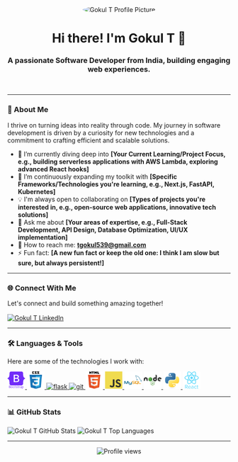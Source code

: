 <div align="center">
  <img src="YOUR_PROFILE_PICTURE_URL_HERE_IF_ANY" alt="Gokul T Profile Picture" width="150" style="border-radius: 50%;">
  <h1>Hi there! I'm Gokul T 👋</h1>
  <h3>A passionate Software Developer from India, building engaging web experiences.</h3>
  <br>
</div>

---

### 🚀 About Me

I thrive on turning ideas into reality through code. My journey in software development is driven by a curiosity for new technologies and a commitment to crafting efficient and scalable solutions.

-   🔭 I’m currently diving deep into **[Your Current Learning/Project Focus, e.g., building serverless applications with AWS Lambda, exploring advanced React hooks]**
-   🌱 I’m continuously expanding my toolkit with **[Specific Frameworks/Technologies you're learning, e.g., Next.js, FastAPI, Kubernetes]**
-   💡 I'm always open to collaborating on **[Types of projects you're interested in, e.g., open-source web applications, innovative tech solutions]**
-   💬 Ask me about **[Your areas of expertise, e.g., Full-Stack Development, API Design, Database Optimization, UI/UX implementation]**
-   📧 How to reach me: **tgokul539@gmail.com**
-   ⚡ Fun fact: **[A new fun fact or keep the old one: I think I am slow but sure, but always persistent!]**

---

### 🌐 Connect With Me

Let's connect and build something amazing together!

<p align="left">
  <a href="https://www.linkedin.com/in/gokul-t-5286182a3" target="blank"><img align="center" src="https://raw.githubusercontent.com/rahuldkjain/github-profile-readme-generator/master/src/images/icons/Social/linked-in-alt.svg" alt="Gokul T LinkedIn" height="30" width="40" /></a>
  <!-- Add more social links here if you have them, e.g., Twitter, GitHub (though GitHub is implied) -->
  <!-- Example: <a href="YOUR_TWITTER_URL" target="blank"><img align="center" src="https://raw.githubusercontent.com/rahuldkjain/github-profile-readme-generator/master/src/images/icons/Social/twitter.svg" alt="Gokul T Twitter" height="30" width="40" /></a> -->
</p>

---

### 🛠️ Languages & Tools

Here are some of the technologies I work with:

<p align="left">
  <a href="https://getbootstrap.com" target="_blank" rel="noreferrer"> <img src="https://raw.githubusercontent.com/devicons/devicon/master/icons/bootstrap/bootstrap-plain-wordmark.svg" alt="bootstrap" width="40" height="40"/> </a>
  <a href="https://www.w3schools.com/css/" target="_blank" rel="noreferrer"> <img src="https://raw.githubusercontent.com/devicons/devicon/master/icons/css3/css3-original-wordmark.svg" alt="css3" width="40" height="40"/> </a>
  <a href="https://flask.palletsprojects.com/" target="_blank" rel="noreferrer"> <img src="https://www.vectorlogo.zone/logos/pocoo_flask/pocoo_flask-icon.svg" alt="flask" width="40" height="40"/> </a>
  <a href="https://git-scm.com/" target="_blank" rel="noreferrer"> <img src="https://www.vectorlogo.zone/logos/git-scm/git-scm-icon.svg" alt="git" width="40" height="40"/> </a>
  <a href="https://www.w3.org/html/" target="_blank" rel="noreferrer"> <img src="https://raw.githubusercontent.com/devicons/devicon/master/icons/html5/html5-original-wordmark.svg" alt="html5" width="40" height="40"/> </a>
  <a href="https://developer.mozilla.org/en-US/docs/Web/JavaScript" target="_blank" rel="noreferrer"> <img src="https://raw.githubusercontent.com/devicons/devicon/master/icons/javascript/javascript-original.svg" alt="javascript" width="40" height="40"/> </a>
  <a href="https://www.mysql.com/" target="_blank" rel="noreferrer"> <img src="https://raw.githubusercontent.com/devicons/devicon/master/icons/mysql/mysql-original-wordmark.svg" alt="mysql" width="40" height="40"/> </a>
  <a href="https://nodejs.org" target="_blank" rel="noreferrer"> <img src="https://raw.githubusercontent.com/devicons/devicon/master/icons/nodejs/nodejs-original-wordmark.svg" alt="nodejs" width="40" height="40"/> </a>
  <a href="https://www.python.org" target="_blank" rel="noreferrer"> <img src="https://raw.githubusercontent.com/devicons/devicon/master/icons/python/python-original.svg" alt="python" width="40" height="40"/> </a>
  <a href="https://reactjs.org/" target="_blank" rel="noreferrer"> <img src="https://raw.githubusercontent.com/devicons/devicon/master/icons/react/react-original-wordmark.svg" alt="react" width="40" height="40"/> </a>
  <!-- Add new tools here! e.g., -->
  <!-- <a href="https://nextjs.org/" target="_blank" rel="noreferrer"> <img src="https://raw.githubusercontent.com/devicons/devicon/master/icons/nextjs/nextjs-original.svg" alt="nextjs" width="40" height="40"/> </a> -->
  <!-- <a href="https://www.docker.com/" target="_blank" rel="noreferrer"> <img src="https://raw.githubusercontent.com/devicons/devicon/master/icons/docker/docker-plain-wordmark.svg" alt="docker" width="40" height="40"/> </a> -->
</p>

---

### 📊 GitHub Stats

<p>
  <img align="center" src="https://github-readme-stats.vercel.app/api?username=gokul-o12&show_icons=true&locale=en&theme=dark" alt="Gokul T GitHub Stats" />
  <img align="center" src="https://github-readme-stats.vercel.app/api/top-langs?username=gokul-o12&show_icons=true&locale=en&layout=compact&theme=dark" alt="Gokul T Top Languages" />
  <!-- Optional: Add a Streak Stats card if you like -->
  <!-- <img align="center" src="https://github-readme-streak-stats.herokuapp.com/?user=gokul-o12&theme=dark" alt="Gokul T Streak Stats" /> -->
</p>

---

<div align="center">
  <img src="https://komarev.com/ghpvc/?username=gokul-o12&color=blue" alt="Profile views" />
</div>
